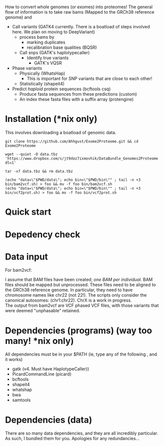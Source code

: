 #

How to convert whole genomes (or exomes) into proteomes!
The general flow of information is to take raw bams (Mapped to the GRCh38 reference genome) and
* Call variants (GATK4 currently. There is a boatload of steps involved here. We plan on moving to DeepVariant)
  * process bams by
    * marking duplicates
    * recalibration base qualities (BQSR)
  * Call snps (GATK's haplotypecaller)
    * Identify true variants
      * GATK's VQSR
* Phase variants
  * Physically (WhatsHap)
    * This is important for SNP variants that are close to each other!
  * Statistically (shapeit4)
* Predict *haploid* protein sequences (bcftools csq)
  * Produce fasta sequences from these predictions (custom)
  * An index these fasta files with a suffix array (protengine)


# Installation (*nix only)
This involves downloading a boatload of genomic data.

```
git clone https://github.com/Ahhgust/Exome2Proteome.git && cd Exome2Proteome

wget --quiet -O data.tbz 'https://www.dropbox.com/s/jt9doz7ixmovhik/DataBundle_Genomes2Proteome.tbz?dl=1'

tar -xf data.tbz && rm data.tbz

(echo "data=\"$PWD/data\"; echo bin=\"$PWD/bin\"" ; tail -n +3 bin/bam2vcf.sh) > foo && mv -f foo bin/bam2vcf.sh
(echo "data=\"$PWD/data\"; echo bin=\"$PWD/bin\"" ; tail -n +3 bin/vcf2prot.sh) > foo && mv -f foo bin/vcf2prot.sh

```

# Quick start

# Depedency check






# Data input

For bam2vcf:

I assume that BAM files have been created; *one BAM per individual.*
BAM files should be mapped but unprocessed.
These files need to be aligned to the GRCh38 reference genome. In particular,
they need to have chromosome names like chr22 (not 22!).
The scripts only consider the canonical autosomes: (chr1:chr22). ChrX is a work in progress.
<br>
The output from bam2vcf are VCF phased VCF files, with those variants that were deemed "unphasable"
retained.


# Dependencies (programs) (way too many! *nix only)

All dependencies must be in your $PATH (ie, type any of the following , and it works)

* gatk              (v4. Must have HaplotypeCaller))
* PicardCommandLine (picard)
* bcftools
* shapeit4
* whatshap
* bwa
* samtools

# Dependencies (data)
There are so many data dependencies, and they are all incredibly particular.
As such, I bundled them for you. Apologies for any redundancies...






